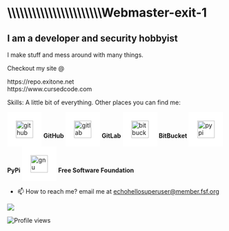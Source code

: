 <h1>\\\\\\\\\\\\\\\\\\\\\\\Webmaster-exit-1</h1>

<h2>I am a developer and security hobbyist</h2>

I make stuff and mess around with many things.

Checkout my site @
<p>https://repo.exitone.net<br />
https://www.cursedcode.com</p>

Skills: A little bit of everything.
Other places you can find me:

[<img src="https://cdn.jsdelivr.net/npm/simple-icons@3.0.1/icons/github.svg" style="background-color:white;padding:20px;" alt="github" height="40">]( https://github.com/webmaster-exit-1)     <b>GitHub</b>     [<img src='https://cdn.jsdelivr.net/npm/simple-icons@3.0.1/icons/gitlab.svg' style="background-color:white;padding:20px;" alt='gitlab' height='40'>](https://gitlab.com/mrgofuckyourself)     <b>GitLab</b>     [<img src='https://cdn.jsdelivr.net/npm/simple-icons@3.0.1/icons/bitbucket.svg' style="background-color:white;padding:20px;" alt='bitbucket' height='40'>](https://bitbucket.org/mrgfy1337/)     <b>BitBucket</b>     [<img src='https://cdn.jsdelivr.net/npm/simple-icons@3.0.1/icons/pypi.svg' style="background-color:white;padding:20px;" alt='pypi' height='40'>](https://pypi.org/user/mrgfy/)     <b>PyPi</b>    [<img src='https://cdn.jsdelivr.net/npm/simple-icons@3.0.1/icons/gnu.svg' style="background-color:white;padding:20px;" alt='gnu' height='40'>](https://www.fsf.org)     <b>Free Software Foundation</b>

* 📫 How to reach me? email me at echohellosuperuser@member.fsf.org

<img src='https://static.fsf.org/nosvn/associate/crm/1075729.png'>

![Profile views](https://gpvc.arturio.dev/webmaster-exit-1)  

<!---
webmaster-exit-1/webmaster-exit-1 is a ✨ special ✨ repository because its `README.md` (this file) appears on your GitHub profile.
You can click the Preview link to take a look at your changes.
--->
